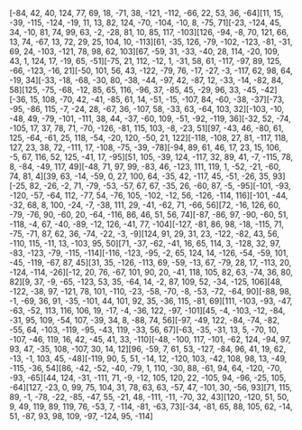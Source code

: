 [-84, 42, 40, 124, 77, 69, 18, -71, 38, -121, -112, -66, 22, 53, 36, -64][11, 15, -39, -115, -124, -19, 11, 13, 82, 124, -70, -104, -10, 8, -75, 71][-23, -124, 45, 34, -10, 81, 74, 99, 63, -2, -28, 81, 10, 85, 117, -103][126, -94, -8, 70, 121, 66, 13, 74, -67, 13, 72, 29, 25, 104, 10, -113][61, -35, 126, -79, -102, -123, -81, -31, 69, 24, -103, -121, 78, 98, 62, 103][67, -59, 31, -33, -40, 28, 114, -20, 109, 43, 1, 124, 17, -19, 65, -51][-75, 21, 112, -12, 1, -31, 58, 61, -117, -97, 89, 125, -66, -123, -16, 21][-50, 101, 56, 43, -122, -79, 76, -17, -27, -3, -117, 62, 98, 64, -19, 34][-33, -18, -68, -30, 80, -38, -44, -97, 42, -87, 12, -33, -14, -82, 84, 58][125, -75, -68, -12, 85, 65, 116, -96, 37, -85, 45, -29, 96, 33, -45, -42][-36, 15, 108, -70, 42, -41, -85, 61, 14, -51, -15, -107, 84, -60, -38, -37][-73, -95, -86, 115, -7, -24, 28, -67, 36, -107, 58, -33, 63, -64, 103, 32][-103, -10, -48, 49, -79, -101, -111, 38, 44, -37, -60, 109, -51, -92, -119, 36][-32, 52, -74, -105, 17, 37, 78, 71, -70, -126, -81, 115, 103, -8, -23, 51][97, -43, 46, -80, 61, 125, -64, -61, 25, 118, -54, -20, 120, -50, 21, 122][-118, -108, 27, 81, -117, 118, 127, 23, 38, 72, -111, 17, -108, -75, -39, -78][-94, 89, 61, 46, 17, 23, 15, 106, -5, 67, 116, 52, 125, -41, 17, -95][51, 105, -39, 124, -117, 32, 89, 41, -7, -115, 78, 8, -84, -49, 117, 49][-48, 71, 97, 99, -83, 46, -123, 111, 119, 1, -52, -21, -60, 74, 81, 4][39, 63, -14, -59, 0, 27, 100, 64, -35, 42, -117, 45, -51, -26, 35, 93][-25, 82, -26, -2, 71, -79, -53, -57, 67, 67, -35, 26, -60, 87, -5, -95][-101, -93, -120, -57, -64, 112, -77, 54, -76, 105, -102, -12, 56, -126, -114, 116][-101, -44, -32, 68, 8, 100, -24, -7, -38, 111, 29, -41, -62, 71, -66, 56][72, -16, 126, 60, -79, -76, 90, -60, 20, -64, -116, 86, 46, 51, 56, 74][-87, -86, 97, -90, -60, 51, -118, -4, 67, -40, -89, -12, 126, -41, 77, -104][-127, -81, 86, 98, -18, -115, 71, -75, -71, 87, 62, 36, -74, -22, -3, -9][124, 91, 29, 31, 23, -122, -82, 43, 56, -110, 115, -11, 13, -103, 95, 50][71, -37, -62, -41, 16, 65, 114, 3, -128, 32, 97, -83, -123, -79, -115, -114][-116, -123, -95, -2, 65, 124, 14, -126, -54, -59, 101, -45, -119, -67, 87, 45][31, 35, -126, -113, 69, -59, -13, 67, -79, 28, 17, -113, 20, -124, -114, -26][-12, 20, 76, -67, 101, 90, 20, -41, 118, 105, 82, 63, -74, 36, 80, 82][9, 37, -9, -65, -123, 53, 35, -64, 14, -2, 87, 109, 52, -34, -125, 106][48, -122, -38, 97, -121, 78, 101, -110, -23, -58, -70, -8, -53, -72, -64, 90][-88, 98, -1, -69, 36, 91, -35, -101, 44, 101, 92, 35, -36, 115, -81, 69][111, -103, -93, -47, -63, -52, 113, 116, 106, 19, -17, -4, -36, 122, -97, -101][45, -4, -103, -12, -84, -31, 95, 109, -54, 107, -39, 34, 8, -88, 74, 56][-97, -49, 122, -84, -74, -82, -55, 64, -103, -119, -95, -43, 119, -33, 56, 67][-63, -35, -31, 13, 5, -70, 10, -107, -46, 119, 16, 42, -45, 41, 33, -110][-48, -100, 117, -101, -62, 124, -94, 97, 93, 47, -35, 108, -107, 30, 14, 12][96, -59, 7, 61, 53, -127, -84, 96, 41, 19, 62, -13, -1, 103, 45, -48][-119, 90, 5, 51, -14, 12, -120, 103, -42, 108, 98, 13, -49, -115, -36, 54][86, -42, -52, -40, -79, 1, 110, -30, 88, -61, 94, 64, -120, -70, -93, -65][44, 124, -31, -111, 71, -9, -12, 105, 120, 22, -105, 94, -96, -25, 105, -64][127, -23, 0, 99, 75, 104, 31, 78, 63, 63, -57, 47, -101, 30, -56, 93][71, 115, 89, -1, -78, -22, -85, -47, 55, -21, 48, -111, -11, -70, 32, 43][120, -120, 51, 50, 9, 49, 119, 89, 119, 76, -53, 7, -114, -81, -63, 73][-34, -81, 65, 88, 105, 62, -14, 51, -87, 93, 98, 109, -97, -124, 95, -114]